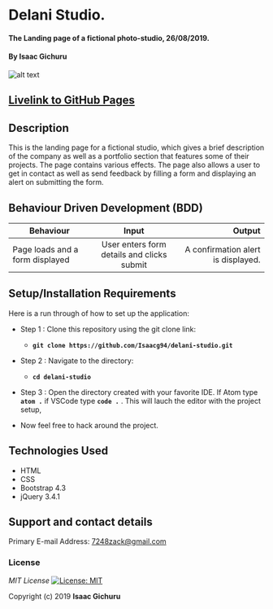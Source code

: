 # Delani Studio.
#### The Landing page of a fictional photo-studio, 26/08/2019.
#### By **Isaac Gichuru**
![alt text](images/screenshot.png)

## [Livelink to GitHub Pages](https://isaacg94.github.io/delani-studio/)
## Description
This is the landing page for a fictional studio, which gives a brief description of the company as well as a portfolio section that features some of their projects. The page contains various effects. The page also allows a user to get in contact as well as send feedback by filling a form and displaying an alert on submitting the form.
## Behaviour Driven Development (BDD)
|Behaviour 	           |    Input 	                 |       Output          |
|----------------------------------------------|:-----------------------------------:|-----------------------------:|       
|Page loads and  a form displayed                         |   User enters form details   and clicks submit                   |A confirmation alert is displayed.     |                       |


## Setup/Installation Requirements
Here is a run through of how to set up the application:
* Step 1 : Clone this repository using the git clone link:
  * **`git clone https://github.com/Isaacg94/delani-studio.git`**

* Step 2 : Navigate to the directory:
  * **`cd delani-studio`**

* Step 3 : Open the directory created with your favorite IDE. If Atom type **`atom .`** if VSCode type **`code .`** . This will lauch the editor with the project setup,

* Now feel free to hack around the project.

## Technologies Used
* HTML
* CSS
* Bootstrap 4.3
* jQuery 3.4.1


## Support and contact details
Primary E-mail Address: 7248zack@gmail.com
### License
*MIT License* [![License: MIT](https://img.shields.io/badge/License-MIT-yellow.svg)](license/MIT)

Copyright (c) 2019 **Isaac Gichuru**

